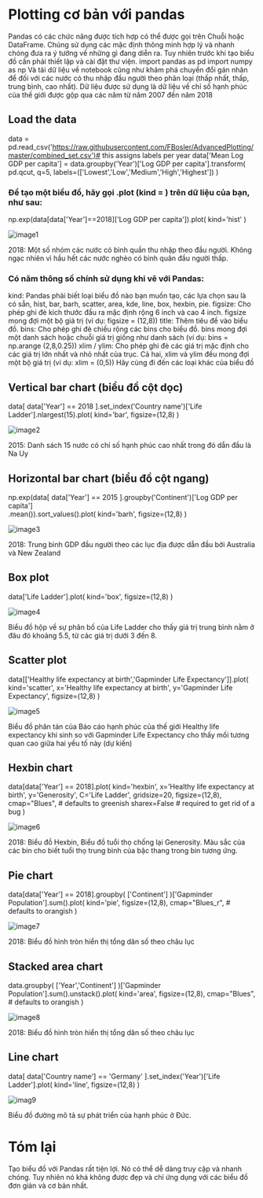 # Plotting cơ bản với pandas
Pandas có các chức năng được tích hợp có thể được gọi trên Chuỗi hoặc DataFrame. Chúng sử dụng các mặc định thông minh hợp lý và nhanh chóng đưa ra ý tưởng về những gì đang diễn ra. Tuy nhiên trước khi tạo biểu đồ cần phải thiết lập và cài đặt thư viện. 
import pandas as pd
import numpy as np
Và tải dữ liệu về notebook cũng như khám phá chuyển đổi gán nhãn để đối với các nước có thu nhập đầu người theo phân loại (thấp nhất, thấp, trung bình, cao nhất). Dữ liệu được sử dụng là dữ liệu về chỉ số hạnh phúc của thế giới được gộp qua các năm từ năm 2007 đến năm 2018

## Load the data
data = pd.read_csv('https://raw.githubusercontent.com/FBosler/AdvancedPlotting/master/combined_set.csv')# this assigns labels per year
data['Mean Log GDP per capita']  = data.groupby('Year')['Log GDP per capita'].transform(
    pd.qcut,
    q=5,
    labels=(['Lowest','Low','Medium','High','Highest'])
)

### Để tạo một biểu đồ, hãy gọi .plot (kind = <TYPE OF PLOT>) trên dữ liệu của bạn, như sau:
np.exp(data[data['Year']==2018]['Log GDP per capita']).plot(
kind='hist'
)
 
 ![image1](https://github.com/ngohaily/Visualization/blob/gh-pages/images/download.png?raw=true)
 
2018: Một số nhóm các nước có bình quần thu nhập theo đầu người. Không ngạc nhiên vì hầu hết các nước nghèo có bình quân đầu người thấp.

### Có năm thông số chính sử dụng khi vẽ với Pandas:
kind: Pandas phải biết loại biểu đồ nào bạn muốn tạo, các lựa chọn sau là có sẵn, hist, bar, barh, scatter, area, kde, line, box, hexbin, pie.
figsize: Cho phép ghi đè kích thước đầu ra mặc định rộng 6 inch và cao 4 inch. figsize mong đợi một bộ giá trị (ví dụ: figsize = (12,8))
title: Thêm tiêu đề vào biểu đồ.
bins: Cho phép ghi đè chiều rộng các bins cho biểu đồ. bins mong đợi một danh sách hoặc chuỗi giá trị giống như danh sách (ví dụ: bins = np.arange (2,8,0.25))
xlim / ylim: Cho phép ghi đè các giá trị mặc định cho các giá trị lớn nhất và nhỏ nhất của trục. Cả hai, xlim và ylim đều mong đợi một bộ giá trị (ví dụ: xlim = (0,5))
Hãy cùng đi đến các loại khác của biểu đồ

## Vertical bar chart (biểu đồ cột dọc)
data[
data['Year'] == 2018
].set_index('Country name')['Life Ladder'].nlargest(15).plot(
kind='bar',
figsize=(12,8)
)
 
![image2](https://github.com/ngohaily/Visualization/blob/gh-pages/images/download%20(1).png?raw=true)
  
2015: Danh sách 15 nước có chỉ số hạnh phúc cao nhất trong đó dẫn đầu là Na Uy

## Horizontal bar chart (biểu đồ cột ngang)
np.exp(data[
data['Year'] == 2015
].groupby('Continent')['Log GDP per capita']\
.mean()).sort_values().plot(
kind='barh',
figsize=(12,8)
)

![image3](https://github.com/ngohaily/Visualization/blob/gh-pages/images/download%20(2).png?raw=true)

2018: Trung bình GDP đầu người theo các lục địa được dẫn đầu bởi Australia và New Zealand 

## Box plot
data['Life Ladder'].plot(
kind='box',
figsize=(12,8)
)

![image4](https://github.com/ngohaily/Visualization/blob/gh-pages/images/download%20(3).png?raw=true)

Biểu đồ hộp về sự phân bố của Life Ladder cho thấy giá trị trung bình nằm ở đâu đó khoảng 5.5, từ các giá trị dưới 3 đến 8.

## Scatter plot
data[['Healthy life expectancy at birth','Gapminder Life Expectancy']].plot(
    kind='scatter',
    x='Healthy life expectancy at birth',
    y='Gapminder Life Expectancy',
    figsize=(12,8)
)

![image5](https://github.com/ngohaily/Visualization/blob/gh-pages/images/download%20(4).png?raw=true)

Biểu đồ phân tán của Báo cáo hạnh phúc của thế giới Healthy life expectancy khi sinh so với Gapminder Life Expectancy cho thấy mối tương quan cao giữa hai yếu tố này (dự kiến)

## Hexbin chart
data[data['Year'] == 2018].plot(
kind='hexbin',
x='Healthy life expectancy at birth',
y='Generosity',
C='Life Ladder',
gridsize=20,
figsize=(12,8),
cmap="Blues", # defaults to greenish
sharex=False # required to get rid of a bug
)

![image6](https://github.com/ngohaily/Visualization/blob/gh-pages/images/download%20(5).png?raw=true)

2018: Biểu đồ Hexbin, Biểu đồ tuổi thọ chống lại Generosity. Màu sắc của các bin cho biết tuổi thọ trung bình của bậc thang trong bin tương ứng.

## Pie chart
data[data['Year'] == 2018].groupby(
['Continent']
)['Gapminder Population'].sum().plot(
kind='pie',
figsize=(12,8),
cmap="Blues_r", # defaults to orangish
)

![image7](https://github.com/ngohaily/Visualization/blob/gh-pages/images/download%20(6).png?raw=true)

2018: Biểu đồ hình tròn hiển thị tổng dân số theo châu lục

## Stacked area chart

data.groupby(
['Year','Continent']
)['Gapminder Population'].sum().unstack().plot(
kind='area',
figsize=(12,8),
cmap="Blues", # defaults to orangish
)

![image8](https://github.com/ngohaily/Visualization/blob/gh-pages/images/download%20(7).png?raw=true)

2018: Biểu đồ hình tròn hiển thị tổng dân số theo châu lục

## Line chart
data[
data['Country name'] == 'Germany'
].set_index('Year')['Life Ladder'].plot(
kind='line',
figsize=(12,8)
)

![imag9](https://github.com/ngohaily/Visualization/blob/gh-pages/images/download%20(8).png?raw=true)

Biểu đồ đường mô tả sự phát triển của hạnh phúc ở Đức.

# Tóm lại
Tạo biểu đồ với Pandas rất tiện lợi. Nó có thể dễ dàng truy cập và nhanh chóng. Tuy nhiên nó khá không được đẹp và chỉ ứng dụng với các biểu đồ đơn giản và cơ bản nhất. 
